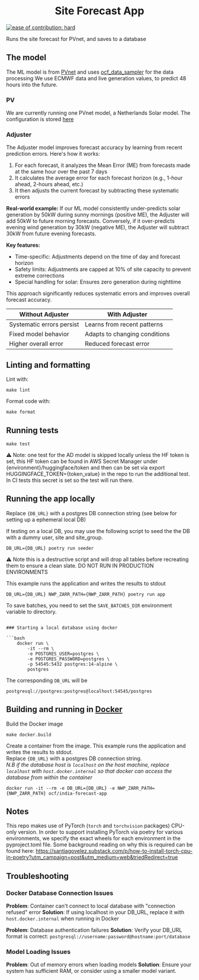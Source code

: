 <h1 align="center">Site Forecast App </h1>


[![ease of contribution: hard](https://img.shields.io/badge/ease%20of%20contribution:%20hard-bb2629)](https://github.com/openclimatefix/ocf-meta-repo?tab=readme-ov-file#how-easy-is-it-to-get-involved)

Runs the site forecast for PVnet, and saves to a database

## The model

The ML model is from [PVnet](https://github.com/openclimatefix/PVNet) and uses [ocf_data_sampler](https://github.com/openclimatefix/ocf-data-sampler) for the data processing
We use ECMWF data and live generation values, to predict 48 hours into the future. 

### PV

We are currently running one PVnet model, a Netherlands Solar model.
The configuration is stored [here](https://huggingface.co/openclimatefix/pvnet_nl)

### Adjuster

The Adjuster model improves forecast accuracy by learning from recent prediction errors. Here's how it works:

1. For each forecast, it analyzes the Mean Error (ME) from forecasts made at the same hour over the past 7 days
2. It calculates the average error for each forecast horizon (e.g., 1-hour ahead, 2-hours ahead, etc.)
3. It then adjusts the current forecast by subtracting these systematic errors

**Real-world example:**
If our ML model consistently under-predicts solar generation by 50kW during sunny mornings (positive ME), the Adjuster will add 50kW to future morning forecasts. Conversely, if it over-predicts evening wind generation by 30kW (negative ME), the Adjuster will subtract 30kW from future evening forecasts.

**Key features:**
- Time-specific: Adjustments depend on the time of day and forecast horizon
- Safety limits: Adjustments are capped at 10% of site capacity to prevent extreme corrections
- Special handling for solar: Ensures zero generation during nighttime

This approach significantly reduces systematic errors and improves overall forecast accuracy.

| Without Adjuster | With Adjuster |
|------------------|---------------|
| Systematic errors persist | Learns from recent patterns |
| Fixed model behavior | Adapts to changing conditions |
| Higher overall error | Reduced forecast error |


## Linting and formatting

Lint with:
```
make lint
```

Format code with:
```
make format
```

## Running tests

```
make test
```

⚠️ Note: one test for the AD model is skipped locally unless the HF token is set, this HF token can be found in AWS Secret Manager under {environment}/huggingface/token and then can be set via export HUGGINGFACE_TOKEN={token_value} in the repo to run the additional test. In CI tests this secret is set so the test will run there.

## Running the app locally
Replace `{DB_URL}` with a postgres DB connection string (see below for setting up a ephemeral local DB)

If testing on a local DB, you may use the following script to seed the the DB with a dummy user, site and site_group. 
```
DB_URL={DB_URL} poetry run seeder
```
⚠️ Note this is a destructive script and will drop all tables before recreating them to ensure a clean slate. DO NOT RUN IN PRODUCTION ENVIRONMENTS

This example runs the application and writes the results to stdout
```
DB_URL={DB_URL} NWP_ZARR_PATH={NWP_ZARR_PATH} poetry run app
```

To save batches, you need to set the `SAVE_BATCHES_DIR` environment variable to directory. 
```

### Starting a local database using docker

```bash
    docker run \
        -it --rm \
        -e POSTGRES_USER=postgres \
        -e POSTGRES_PASSWORD=postgres \
        -p 54545:5432 postgres:14-alpine \
        postgres
```

The corresponding `DB_URL` will be

`postgresql://postgres:postgres@localhost:54545/postgres`

## Building and running in [Docker](https://www.docker.com/)

Build the Docker image
```
make docker.build
```

Create a container from the image. This example runs the application and writes the results to stdout.\
Replace `{DB_URL}` with a postgres DB connection string.\
*N.B if the database host is `localhost` on the host machine, replace `localhost` with `host.docker.internal` so that docker can access the database from within the container*
```
docker run -it --rm -e DB_URL={DB_URL} -e NWP_ZARR_PATH={NWP_ZARR_PATH} ocf/india-forecast-app
```

## Notes

This repo makes use of PyTorch (`torch` and `torchvision` packages) CPU-only version. In order to support installing PyTorch via poetry for various environments, we specify the exact wheels for each environment in the pyproject.toml file. Some background reading on why this is required can be found here: https://santiagovelez.substack.com/p/how-to-install-torch-cpu-in-poetry?utm_campaign=post&utm_medium=web&triedRedirect=true 

## Troubleshooting

### Docker Database Connection Issues

**Problem**: Container can't connect to local database with "connection refused" error
**Solution**: If using localhost in your DB_URL, replace it with `host.docker.internal` when running in Docker

**Problem**: Database authentication failures
**Solution**: Verify your DB_URL format is correct: `postgresql://username:password@hostname:port/database`

### Model Loading Issues

**Problem**: Out of memory errors when loading models
**Solution**: Ensure your system has sufficient RAM, or consider using a smaller model variant.
